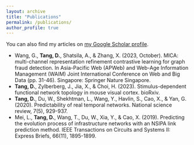 ```yaml
---
layout: archive
title: "Publications"
permalink: /publications/
author_profile: true
---
```


<div class="wordwrap">You can also find my articles on <a href="https://scholar.google.com/citations?user=U8zujDgAAAAJ&hl=en&oi=ao">my Google Scholar profile</a>.</div>

* Wang, G., **Tang, D.**, Shatsila, A., & Zhang, X. (2023, October). MICA: multi-channel representation refinement contrastive learning for graph fraud detection. In Asia-Pacific Web (APWeb) and Web-Age Information Management (WAIM) Joint International Conference on Web and Big Data (pp. 31-46). Singapore: Springer Nature Singapore.
* **Tang, D.**, Zylberberg, J., Jia, X., & Choi, H. (2023). Stimulus-dependent functional network topology in mouse visual cortex. bioRxiv.
* **Tang, D.**, Du, W., Shekhtman, L., Wang, Y., Havlin, S., Cao, X., & Yan, G. (2020). Predictability of real temporal networks. National science review, 7(5), 929-937.
* Mei, L., **Tang, D.**, Wang, T., Du, W., Xia, Y., & Cao, X. (2019). Predicting the evolution process of infrastructure networks with an NSIPA link prediction method. IEEE Transactions on Circuits and Systems II: Express Briefs, 66(11), 1895-1899.
